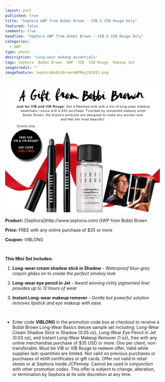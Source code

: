 ```yaml
---
layout: post
published: true
title: "Sephora GWP from Bobbi Brown - VIB & VIB Rouge Only"
featured: false
comments: true
headline: "Sephora GWP from Bobbi Brown - VIB & VIB Rouge Only"
categories: 
  - GWP
type: photo
description: "Long-wear makeup essentials"
tags: Sephora  Bobbi Brown  GWP  VIB  VIB Rouge  Makeup Set
imagecredit: ""
imagefeature: SephoraBobbiBrownGWPMay102015.png
---
```


![Sephora Bobbiy Brown GWP.png](/images/SephoraBobbiBrownGWPMay102015.png)
<p><b>Product:</b> [Sephora](http://www.sephora.com) GWP from Bobbi Brown</p>
<p><b>Price:</b> FREE with any online purchase of $35 or more</p>
<p><b>Coupon:</b> VIBLONG</p>
<br>

**This Mini Set Includes:**

1. <b>Long-wear cream shadow stick in Shadow</b> - <i>Waterproof blue-grey crayon glides on to create the perfect smokey look</i>

2. <b>Long-wear eye pencil in Jet</b> - <i>Award winning richly pigmented liner provides up to 12 hours of wear</i>

3. <b>Instant Long-wear makeup remover</b> - <i>Gentle but powerful solution removes lipstick and eye makeup with ease</i>
<br>

* Enter code <b>VIBLONG</b> in the promotion code box at checkout to receive a Bobbi Brown Long-Wear Basics deluxe sample set including: Long-Wear Cream Shadow Stick in Shadow (0.05 oz), Long-Wear Eye Pencil in Jet (0.03 oz), and Instant Long-Wear Makeup Remover (1 oz), free with any online merchandise purchase of $35 USD or more. One per client, non-transferable. Must be VIB or VIB Rouge to redeem offer. Valid while supplies last: quantities are limited. Not valid on previous purchases or purchases of eGift certificates or gift cards. Offer not valid in retail stores or at Sephora inside JCPenney. Cannot be used in conjunction with other promotion codes. This offer is subject to change, alteration, or termination by Sephora at its sole discretion at any time.
